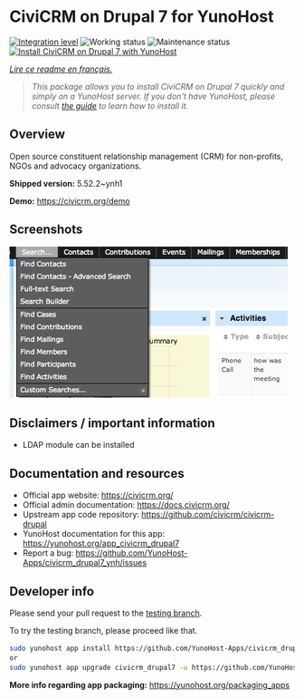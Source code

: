 <!--
N.B.: This README was automatically generated by https://github.com/YunoHost/apps/tree/master/tools/README-generator
It shall NOT be edited by hand.
-->

# CiviCRM on Drupal 7 for YunoHost

[![Integration level](https://dash.yunohost.org/integration/civicrm_drupal7.svg)](https://dash.yunohost.org/appci/app/civicrm_drupal7) ![Working status](https://ci-apps.yunohost.org/ci/badges/civicrm_drupal7.status.svg) ![Maintenance status](https://ci-apps.yunohost.org/ci/badges/civicrm_drupal7.maintain.svg)  
[![Install CiviCRM on Drupal 7 with YunoHost](https://install-app.yunohost.org/install-with-yunohost.svg)](https://install-app.yunohost.org/?app=civicrm_drupal7)

*[Lire ce readme en français.](./README_fr.md)*

> *This package allows you to install CiviCRM on Drupal 7 quickly and simply on a YunoHost server.
If you don't have YunoHost, please consult [the guide](https://yunohost.org/#/install) to learn how to install it.*

## Overview

Open source constituent relationship management (CRM) for non-profits, NGOs and advocacy organizations.


**Shipped version:** 5.52.2~ynh1


**Demo:** https://civicrm.org/demo

## Screenshots

![Screenshot of CiviCRM on Drupal 7](./doc/screenshots/screenshot.png)

## Disclaimers / important information

* LDAP module can be installed

## Documentation and resources

* Official app website: <https://civicrm.org/>
* Official admin documentation: <https://docs.civicrm.org/>
* Upstream app code repository: <https://github.com/civicrm/civicrm-drupal>
* YunoHost documentation for this app: <https://yunohost.org/app_civicrm_drupal7>
* Report a bug: <https://github.com/YunoHost-Apps/civicrm_drupal7_ynh/issues>

## Developer info

Please send your pull request to the [testing branch](https://github.com/YunoHost-Apps/civicrm_drupal7_ynh/tree/testing).

To try the testing branch, please proceed like that.

``` bash
sudo yunohost app install https://github.com/YunoHost-Apps/civicrm_drupal7_ynh/tree/testing --debug
or
sudo yunohost app upgrade civicrm_drupal7 -u https://github.com/YunoHost-Apps/civicrm_drupal7_ynh/tree/testing --debug
```

**More info regarding app packaging:** <https://yunohost.org/packaging_apps>
